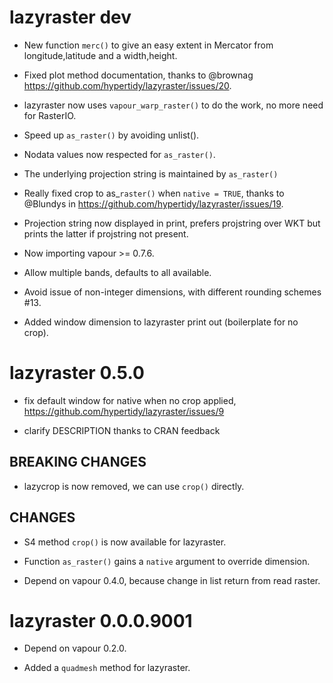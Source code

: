 # lazyraster dev

* New function `merc()` to give an easy extent in Mercator from longitude,latitude and a width,height. 

* Fixed plot method documentation, thanks to @brownag https://github.com/hypertidy/lazyraster/issues/20. 

* lazyraster now uses `vapour_warp_raster()` to do the work, no more need for RasterIO. 

* Speed up `as_raster()` by avoiding unlist(). 

* Nodata values now respected for `as_raster()`. 

* The underlying projection string is maintained by `as_raster()`

* Really fixed crop to as_`raster()` when `native = TRUE`, thanks to @Blundys in https://github.com/hypertidy/lazyraster/issues/19. 

* Projection string now displayed in print, prefers projstring over WKT but prints the latter if projstring not present. 

* Now importing vapour >= 0.7.6. 

* Allow multiple bands, defaults to all available. 

* Avoid issue of non-integer dimensions, with different rounding schemes #13. 

* Added window dimension to lazyraster print out (boilerplate for no crop). 

# lazyraster 0.5.0

* fix default window for native when no crop applied, https://github.com/hypertidy/lazyraster/issues/9

* clarify DESCRIPTION thanks to CRAN feedback

## BREAKING CHANGES

* lazycrop is now removed, we can use `crop()` directly. 

## CHANGES

* S4 method `crop()` is now available for lazyraster. 

* Function `as_raster()` gains a `native` argument to override dimension. 

* Depend on vapour 0.4.0, because change in list return from read raster. 

# lazyraster 0.0.0.9001

* Depend on vapour 0.2.0. 

* Added a `quadmesh` method for lazyraster. 


